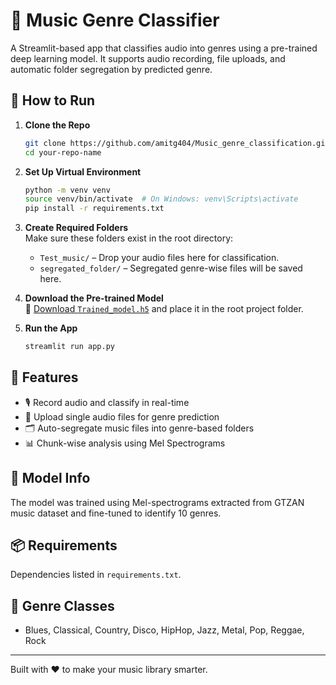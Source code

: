 
# 🎵 Music Genre Classifier

A Streamlit-based app that classifies audio into genres using a pre-trained deep learning model. It supports audio recording, file uploads, and automatic folder segregation by predicted genre.

## 🚀 How to Run

1. **Clone the Repo**  
   ```bash
   git clone https://github.com/amitg404/Music_genre_classification.git
   cd your-repo-name
   ```

2. **Set Up Virtual Environment**  
   ```bash
   python -m venv venv
   source venv/bin/activate  # On Windows: venv\Scripts\activate
   pip install -r requirements.txt
   ```

3. **Create Required Folders**  
   Make sure these folders exist in the root directory:
   - `Test_music/` – Drop your audio files here for classification.
   - `segregated_folder/` – Segregated genre-wise files will be saved here.

4. **Download the Pre-trained Model**  
   🔗 [Download `Trained_model.h5`](https://drive.google.com/file/d/1kLvFEu2PBUk5ST13qO7jeBu0Glwv1AEF/view?usp=sharing) and place it in the root project folder.

5. **Run the App**  
   ```bash
   streamlit run app.py
   ```

## 🎯 Features

- 🎙️ Record audio and classify in real-time
- 🎵 Upload single audio files for genre prediction
- 🗂️ Auto-segregate music files into genre-based folders
- 📊 Chunk-wise analysis using Mel Spectrograms

## 🧠 Model Info

The model was trained using Mel-spectrograms extracted from GTZAN music dataset and fine-tuned to identify 10 genres.

## 📦 Requirements

Dependencies listed in `requirements.txt`.

## 💬 Genre Classes

- Blues, Classical, Country, Disco, HipHop, Jazz, Metal, Pop, Reggae, Rock

---

Built with ❤️ to make your music library smarter.
